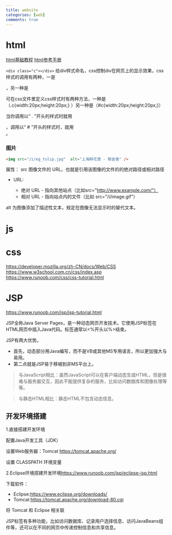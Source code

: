 ```yaml
---
title: website
categories: [web]
comments: true
---
```



# html
[html基础教程](https://www.w3school.com.cn/html/index.asp)
[html参考手册](https://www.w3school.com.cn/tags/index.asp)

`<div class="c"></div>`
给div样式命名，css控制div在网页上的显示效果，css样式的调用有两种，一是<div class="c"></div>，另一种是<div id="c"></div>

可在css文件里定义css样式时有两种方法，一种是（.c{width:20px;height:20px;} ）另一种是（#c{width:20px;height:20px;}）

当你调用以“ . ”开头的样式时就用<div class="d1">，调用以“ # ”开头的样式时，就用<div id="d1">。 

### 图片
```html
<img src="/i/eg_tulip.jpg"  alt="上海鲜花港 - 郁金香" />
```
属性：
src
图像文件的 URL，也就是引用该图像的文件的的绝对路径或相对路径
* URL:

    * 绝对 URL - 指向其他站点（比如src="http://www.example.com/"）
    * 相对 URL - 指向站点内的文件（比如 src="/i/image.gif"）
    
alt
为图像添加了描述性文本，规定在图像无法显示时的替代文本。


# js




# css
<https://developer.mozilla.org/zh-CN/docs/Web/CSS>
<https://www.w3school.com.cn/css/index.asp>
<https://www.runoob.com/css/css-tutorial.html>


# JSP
<https://www.runoob.com/jsp/jsp-tutorial.html>

JSP全称Java Server Pages，是一种动态网页开发技术。它使用JSP标签在HTML网页中插入Java代码。标签通常以<%开头以%>结束。

JSP有两大优势。
+ 首先，动态部分用Java编写，而不是VB或其他MS专用语言，所以更加强大与易用。
+ 第二点就是JSP易于移植到非MS平台上。



>与JavaScript相比：虽然JavaScript可以在客户端动态生成HTML，但是很难与服务器交互，因此不能提供复杂的服务，比如访问数据库和图像处理等等。

>与静态HTML相比：静态HTML不包含动态信息。

## 开发环境搭建

1.直接搭建开发环境

配置Java开发工具（JDK）

设置Web服务器：Tomcat 
<https://tomcat.apache.org/>

设置 CLASSPATH 环境变量 

2.Eclipse环境搭建开发环境<https://www.runoob.com/jsp/eclipse-jsp.html>

下载软件：
+ Eclipse:<https://www.eclipse.org/downloads/>
+ Tomcat:<https://tomcat.apache.org/download-80.cgi>

将 Tomcat 和 Eclipse 相关联




JSP标签有多种功能，比如访问数据库、记录用户选择信息、访问JavaBeans组件等，还可以在不同的网页中传递控制信息和共享信息。 